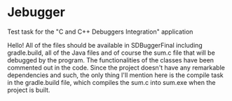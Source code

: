 # Jebugger
Test task for the "C and C++ Debuggers Integration" application

Hello! All of the files should be available in SDBuggerFinal including gradle.build, all of the Java files and of course the sum.c file that will be debugged by the program.
The functionalities of the classes have been commented out in the code.
Since the project doesn't have any remarkable dependencies and such, the only thing I'll mention here is the compile task in the gradle.build file, which compiles the sum.c into sum.exe when the project is built.
